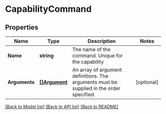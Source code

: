 # CapabilityCommand

## Properties

Name | Type | Description | Notes
------------ | ------------- | ------------- | -------------
**Name** | **string** | The name of the command. Unique for the capability | 
**Arguments** | [**[]Argument**](Argument.md) | An array of argument definitions. The arguments must be supplied in the order specified. | [optional] 

[[Back to Model list]](../README.md#documentation-for-models) [[Back to API list]](../README.md#documentation-for-api-endpoints) [[Back to README]](../README.md)


